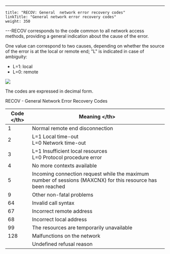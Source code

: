 ---
    title: "RECOV: General  network error recovery codes"
    linkTitle: "General network error recovery codes"
    weight: 350
---<span id="RECOV___General_Network_Error_Recovery_Codes"></span>RECOV corresponds to the code common to all network access methods,
providing a general indication about the cause of the error.

One value can correspond to two causes, depending on whether the source
of the error is at the local or remote end; "L" is indicated
in case of ambiguity:

- L=1:
    local
- L=0:
    remote

![](/Images/TransferCFT/temp_network.png)

The codes are expressed in decimal form.

RECOV - General Network Error Recovery Codes


| Code &lt;/th&gt;  | Meaning &lt;/th&gt;  |
| --- | --- |
| 1 | Normal remote end disconnection |
| 2 | L=1 Local time-out<br/> L=0 Network time-out |
| 3 | L=1 Insufficient local resources<br/> L=0 Protocol procedure error |
| 4 | No more contexts available |
| 5 | Incoming connection request while the maximum number of sessions (MAXCNX) for this resource has been reached |
| 9 | Other non-fatal problems |
| 64 | Invalid call syntax |
| 67 | Incorrect remote address |
| 68 | Incorrect local address |
| 99 | The resources are temporarily unavailable |
| 128 | Malfunctions on the network |
|   | Undefined refusal reason |

